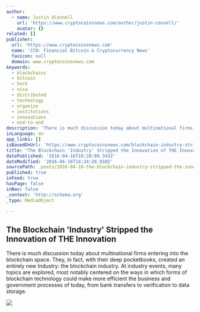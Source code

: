 ```yaml
---
author:
  - name: Justin OConnell
    url: 'https://www.cryptocoinsnews.com/author/justin-connell/'
    avatar: {}
related: []
publisher:
  url: 'https://www.cryptocoinsnews.com'
  name: 'CCN: Financial Bitcoin & Cryptocurrency News'
  favicon: null
  domain: www.cryptocoinsnews.com
keywords:
  - blockchains
  - bitcoin
  - hock
  - visa
  - distributed
  - technology
  - organize
  - institutions
  - innovations
  - end-to-end
description: 'There is much discussion today about multinational firms entering into the blockchain space. They, in fact, with their deep pocketbooks, created an entirely new Industry: the blockchain industry. At industry events, many topics are explored, most notably centered on the ways in which forms of blockchain technology could make more efficient the business and government processes of today, from bank transfers to verification to data storage.'
inLanguage: en
app_links: []
isBasedOnUrl: 'https://www.cryptocoinsnews.com/blockchain-industry-stripped-innovation-innovation/'
title: "The Blockchain 'Industry' Stripped the Innovation of THE Innovation"
datePublished: '2016-04-16T18:28:09.343Z'
dateModified: '2016-04-16T14:24:28.910Z'
sourcePath: _posts/2016-04-16-the-blockchain-industry-stripped-the-innovation-of-the-inn.md
published: true
inFeed: true
hasPage: false
inNav: false
_context: 'http://schema.org'
_type: MediaObject

---
```

<article style=""><h1>The Blockchain 'Industry' Stripped the Innovation of THE Innovation</h1><p>There is much discussion today about multinational firms entering into the blockchain space. They, in fact, with their deep pocketbooks, created an entirely new Industry: the blockchain industry. At industry events, many topics are explored, most notably centered on the ways in which forms of blockchain technology could make more efficient the business and government processes of today, from bank transfers to verification to data storage.</p><img src="https://www.cryptocoinsnews.com/wp-content/uploads/2016/04/Idea-split-steal.jpg" /></article>